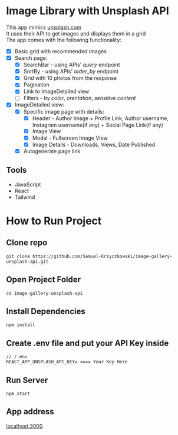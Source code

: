 # Image Library with Unsplash API  

This app mimics [unsplash.com](https://unsplash.com/)  
It uses their API to get images and displays them in a grid  
The app comes with the following functionality:  
- [x] Basic grid with recommended images  
- [x] Search page:  
  - [x] SearchBar - using APIs' *query* endpoint
  - [x] SortBy - using APIs' *order_by* endpoint
  - [x] Grid with 10 photos from the response  
  - [x] Pagination  
  - [x] Link to ImageDetailed view  
  - [ ] Filters - by *color*, *orentation*, *sensitive content* 
  
- [x] ImageDetailed view:
  - [x] Specific image page with details:
    - [x] Header - Author Image + Profile Link, Author username, Instagram username(if any) + Social Page Link(if any)
    - [x] Image View
    - [x] Modal - Fullscreen Image View
    - [x] Image Details - Downloads, Views, Date Published
  - [x] Autogenerate page link

## Tools

- JavaScript
- React
- Tailwind

#

# How to Run Project

## Clone repo

```
git clone https://github.com/Samuel-Krzyczkowski/image-gallery-unsplash-api.git
```

## Open Project Folder

```
cd image-gallery-unsplash-api
```

## Install Dependencies

```
npm install
```

## Create .env file and put your API Key inside


```
// /.env
REACT_APP_UNSPLASH_API_KEY= <=== Your Key Here
```

## Run Server

```
npm start
```

## App address

[localhost:3000](http://localhost:3000/)


